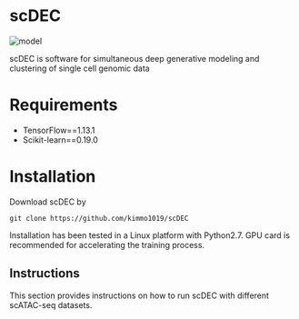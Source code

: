 # scDEC

![model](https://github.com/kimmo1019/scDEC/blob/master/model.png)

scDEC is software for simultaneous deep generative modeling and clustering of single cell genomic data

# Requirements
- TensorFlow==1.13.1
- Scikit-learn==0.19.0

# Installation
Download scDEC by
```shell
git clone https://github.com/kimmo1019/scDEC
```
Installation has been tested in a Linux platform with Python2.7. GPU card is recommended for accelerating the training process.

## Instructions

This section provides instructions on how to run scDEC with different scATAC-seq datasets.
